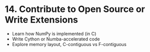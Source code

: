 # 14. Contribute to Open Source or Write Extensions

- Learn how NumPy is implemented (in C)
- Write Cython or Numba-accelerated code
- Explore memory layout, C-contiguous vs F-contiguous
